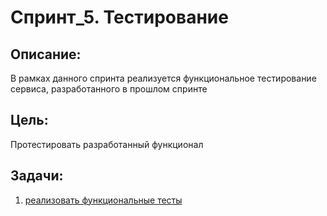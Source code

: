 # Спринт_5. Тестирование

## Описание:
В рамках данного спринта реализуется функциональное тестирование сервиса, разработанного в прошлом спринте

## Цель:
Протестировать разработанный функционал

## Задачи:
1. [реализовать функциональные тесты](./functional)



